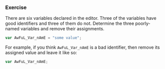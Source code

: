 <!--{ ids:[136], language:'JavaScript', type:'workshop', order: 10, name:'Identifiers', description:'Identifiers are unique names' } -->

### Exercise

There are six variables declared in the editor. Three of the variables have good identifiers and three of them do not. Determine the three poorly-named variables and remove their assignments.

```js
var AwFuL_Var_nAmE = "some value";
```

For example, if you think `AwFuL_Var_nAmE` is a bad identifier, then remove its assigned value and leave it like so:

```js
var AwFuL_Var_nAmE;
```
